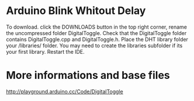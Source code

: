 # Arduino Blink Whitout Delay

To download. click the DOWNLOADS button in the top right corner, rename the uncompressed folder DigitalToggle. Check that the DigitalToggle folder contains DigitalToggle.cpp and DigitalToggle.h. Place the DHT library folder your <arduinosketchfolder>/libraries/ folder. You may need to create the libraries subfolder if its your first library. Restart the IDE.

# More informations and base files

http://playground.arduino.cc/Code/DigitalToggle